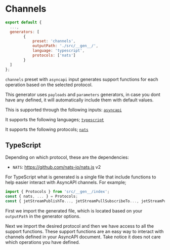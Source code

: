 # Channels

```js
export default {
  ...,
  generators: [
		{
			preset: 'channels',
			outputPath: './src/__gen__/', 
			language: 'typescript',
			protocols: ['nats']
		}
  ]
};
```

`channels` preset with `asyncapi` input generates support functions for each operation based on the selected protocol.

This generator uses `payloads` and `parameters` generators, in case you dont have any defined, it will automatically include them with default values.

This is supported through the following inputs: [`asyncapi`](#inputs)

It supports the following languages; [`typescript`](#typescript)

It supports the following protocols; [`nats`](../protocols/nats.md)

## TypeScript

Depending on which protocol, these are the dependencies:
- `NATS`: https://github.com/nats-io/nats.js v2

For TypeScript what is generated is a single file that include functions to help easier interact with AsyncAPI channels. For example;

```ts
import { Protocols } from 'src/__gen__/index';
const { nats, ... } = Protocols;
const { jetStreamPublishTo..., jetStreamPullSubscribeTo..., jetStreamPushSubscriptionFrom..., publishTo..., subscribeTo... } = nats;
```

First we import the generated file, which is located based on your `outputPath` in the generator options. 

Next we import the desired protocol and then we have access to all the support functions. These support functions are an easy way to interact with channels defined in your AsyncAPI document. Take notice it does not care which operations you have defined.